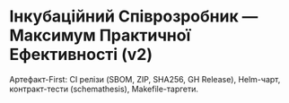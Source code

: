 # Інкубаційний Співрозробник — Максимум Практичної Ефективності (v2)
Артефакт-First: CI релізи (SBOM, ZIP, SHA256, GH Release), Helm-чарт, контракт-тести (schemathesis), Makefile-таргети.
